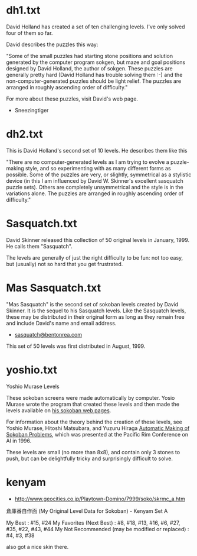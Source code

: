 
# dh1.txt

David Holland has created a set of ten challenging levels. I've only solved four of them so far.

David describes the puzzles this way:

"Some of the small puzzles had starting stone positions and solution generated by
the computer program sokgen, but maze and goal positions designed by David
Holland, the author of sokgen. These puzzles are generally pretty hard (David
Holland has trouble solving them :-) and the non-computer-generated puzzles
should be light relief. The puzzles are arranged in roughly ascending order of
difficulty."

For more about these puzzles, visit David's web page.

- Sneezingtiger

# dh2.txt

This is David Holland's second set of 10 levels.
He describes them like this

"There are no computer-generated levels as I am trying to evolve a puzzle-making 
style, and so experimenting with as many different forms as possible. 
Some of the puzzles are very, or slightly, symmetrical as a stylistic device
(in this I am influenced by David W. Skinner's excellent sasquatch puzzle sets).
Others are completely unsymmetrical and the style is in the variations alone.
The puzzles are arranged in roughly ascending order of difficulty."

# Sasquatch.txt

David Skinner released this collection of 50 original levels in January, 1999.
He calls them \"Sasquatch".

The levels are generally of just the right difficulty to be fun: not too easy,
but (usually) not so hard that you get frustrated.

# Mas Sasquatch.txt

"Mas Sasquatch" is the second set of sokoban levels created by
David Skinner. It is the sequel to his Sasquatch levels.
Like the Sasquatch levels, these may be distributed in their original form
as long as they remain free and include David's name and email address.

- sasquatch@bentonrea.com

This set of 50 levels was first distributed in August, 1999.

# yoshio.txt

Yoshio Murase Levels

These sokoban screens were made automatically by computer. Yosio Murase wrote
the program that created these levels and then made the levels available on
<A href="http://www.ne.jp/asahi/ai/yoshio/sokoban/main.htm">his sokoban 
web pages</A>.

For information about the theory behind the creation of these levels, see Yoshio
Murase, Hitoshi Matsubara, and Yuzuru Hiraga 
<A href="http://www.ne.jp/asahi/ai/yoshio/sokoban/pub/pricai96.ps">Automatic 
Making of Sokoban Problems</A>, which was presented at the Pacific Rim Conference on AI in 1996.

These levels are small (no more than 8x8), and contain only 3 stones to push, 
but can be delightfully tricky and surprisingly difficult to solve.

# kenyam

* http://www.geocities.co.jp/Playtown-Domino/7999/soko/skrmc_a.htm

 倉庫番自作面 (My Original Level Data for Sokoban) - Kenyam Set A

My Best : #15, #24
My Favorites (Next Best) : #8, #18, #13, #16, #6, #27, #35, #22, #43, #44
My Not Recommended (may be modified or replaced) : #4, #3, #38

also got a nice skin there.
